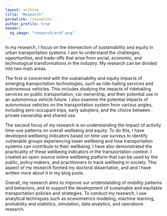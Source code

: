 ```yaml
---
layout: archive
title: "Research"
permalink: /research/
author_profile: true
header:
  og_image: "research/ecdf.png"
---
```


In my research, I focus on the intersection of sustainability and equity in urban transportation systems. I aim to understand the challenges, opportunities, and trade-offs that arise from social, economic, and technological transformations in the industry. My research can be divided into two main areas.

 The first is concerned with the sustainability and equity impacts of emerging transportation technologies, such as ride-hailing services and autonomous vehicles. This includes studying the impacts of ridehailing services on public transportation, car ownership, and their potential use in an autonomous vehicle future. I also examine the potential impacts of autonomous vehicles on the transportation system from various angles, including zero-occupant trips, early adopters, and the choice between private ownership and shared use. 

The second focus of my research is on understanding the impact of activity time-use patterns on overall wellbeing and equity. To do this, I have developed wellbeing indicators based on time use surveys to identify vulnerable groups experiencing lower wellbeing and how transportation systems can contribute to their wellbeing. I have also demonstrated the practicality of these wellbeing indicators in the transportation context. I created an open-source online wellbeing platform that can be used by the public, policy-makers, and practitioners to track wellbeing in society. This aspect of my research formed my doctoral dissertation, and and I have written more about it in my blog posts.

Overall, my research aims to improve our understanding of mobility patterns and behaviors, and to support the development of sustainable and equitable transportation policies and strategies. To conduct my research, I use analytical techniques such as econometrics modeling, machine learning, probability and statistics, simulation, data analytics, and operations research.